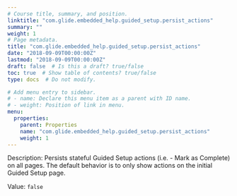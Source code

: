 ```yaml
---
# Course title, summary, and position.
linktitle: "com.glide.embedded_help.guided_setup.persist_actions"
summary: ""
weight: 1
# Page metadata.
title: "com.glide.embedded_help.guided_setup.persist_actions"
date: "2018-09-09T00:00:00Z"
lastmod: "2018-09-09T00:00:00Z"
draft: false  # Is this a draft? true/false
toc: true  # Show table of contents? true/false
type: docs  # Do not modify.

# Add menu entry to sidebar.
# - name: Declare this menu item as a parent with ID name.
# - weight: Position of link in menu.
menu:
  properties:
    parent: Properties
    name: "com.glide.embedded_help.guided_setup.persist_actions"
    weight: 1
---
```


Description: Persists stateful Guided Setup actions (i.e. - Mark as Complete) on all pages.   The default behavior is to only show actions on the initial Guided Setup page.


Value: `false`